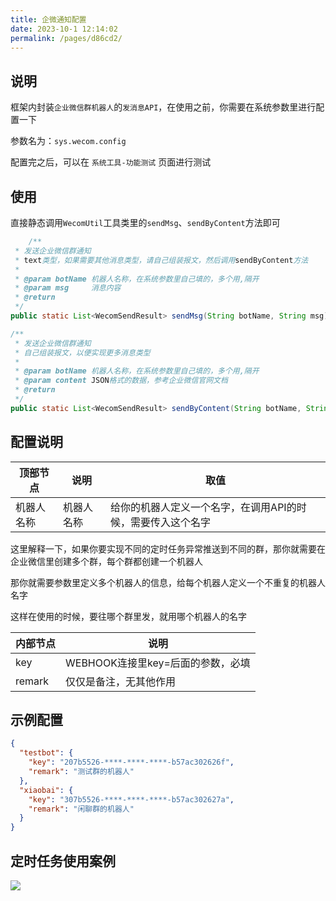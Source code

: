```yaml
---
title: 企微通知配置
date: 2023-10-1 12:14:02
permalink: /pages/d86cd2/
---
```


## 说明

框架内封装`企业微信群机器人`的`发消息API`，在使用之前，你需要在系统参数里进行配置一下

参数名为：`sys.wecom.config`

配置完之后，可以在 `系统工具-功能测试` 页面进行测试

## 使用

直接静态调用`WecomUtil`工具类里的`sendMsg`、`sendByContent`方法即可

```java
    /**
 * 发送企业微信群通知
 * text类型，如果需要其他消息类型，请自己组装报文，然后调用sendByContent方法
 *
 * @param botName 机器人名称，在系统参数里自己填的，多个用,隔开
 * @param msg     消息内容
 * @return
 */
public static List<WecomSendResult> sendMsg(String botName, String msg)

/**
 * 发送企业微信群通知
 * 自己组装报文，以便实现更多消息类型
 *
 * @param botName 机器人名称，在系统参数里自己填的，多个用,隔开
 * @param content JSON格式的数据，参考企业微信官网文档
 * @return
 */
public static List<WecomSendResult> sendByContent(String botName, String content)
```

## 配置说明

| 顶部节点  | 说明    | 取值                              |
|-------|-------|---------------------------------|
| 机器人名称 | 机器人名称 | 给你的机器人定义一个名字，在调用API的时候，需要传入这个名字 |

这里解释一下，如果你要实现不同的定时任务异常推送到不同的群，那你就需要在企业微信里创建多个群，每个群都创建一个机器人

那你就需要参数里定义多个机器人的信息，给每个机器人定义一个不重复的机器人名字

这样在使用的时候，要往哪个群里发，就用哪个机器人的名字

| 内部节点        | 说明                            |
|-------------|-------------------------------|
| key | WEBHOOK连接里key=后面的参数，必填              |
| remark      | 仅仅是备注，无其他作用                   |

## 示例配置

```json
{
  "testbot": {
    "key": "207b5526-****-****-****-b57ac302626f",
    "remark": "测试群的机器人"
  },
  "xiaobai": {
    "key": "307b5526-****-****-****-b57ac302627a",
    "remark": "闲聊群的机器人"
  }
}
```

## 定时任务使用案例

![](/MyAdmin/img/快速开始/12.png)
